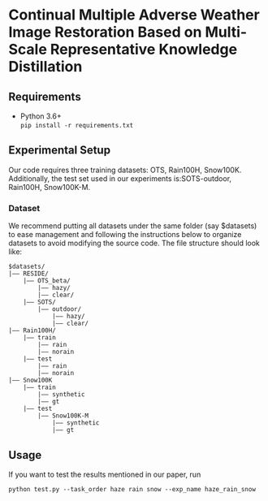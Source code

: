 # Continual Multiple Adverse Weather Image Restoration Based on Multi-Scale Representative Knowledge Distillation



## Requirements
- Python 3.6+  
```pip install -r requirements.txt```

## Experimental Setup
Our code requires three training datasets: OTS, Rain100H, Snow100K. Additionally, the test set used in our experiments is:SOTS-outdoor, Rain100H, Snow100K-M.
### Dataset
We recommend putting all datasets under the same folder (say $datasets) to ease management and following the instructions below to organize datasets to avoid modifying the source code. The file structure should look like:

```
$datasets/
|–– RESIDE/
    |–– OTS_beta/
        |–– hazy/
        |–– clear/
    |–– SOTS/
        |–– outdoor/
            |–– hazy/
            |–– clear/
|–– Rain100H/
    |–– train
        |–– rain
        |–– norain
    |–– test
        |–– rain
        |–– norain
|–– Snow100K
    |–– train
        |–– synthetic
        |–– gt
    |–– test
        |–– Snow100K-M
            |–– synthetic
            |–– gt
```



## Usage
If you want to test the results mentioned in our paper, run
```
python test.py --task_order haze rain snow --exp_name haze_rain_snow

```


